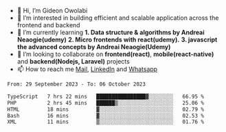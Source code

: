 - 👋 Hi, I’m Gideon Owolabi
- 👀 I’m interested in building efficient and scalable application across the frontend and backend
- 🌱 I’m currently learning <b>1. Data structure & algorithms by Andreai Neaogie(udemy)</b> <b>2. Micro frontends with react(udemy).</b>  <b>3. javascript the advanced concepts by Andreai Neaogie(Udemy)</b>
- 💞️ I’m looking to collaborate on <b>frontend(react)</b>, <b>mobile(react-native)</b> and <b>backend(Nodejs, Laravel)</b> projects
- 📫 How to reach me <a href="mailto:gideoniyin2021@gmail.com">Mail</a>, <a href="https://www.linkedin.com/in/gideon-owolabi-9b667a232/">LinkedIn</a> and <a href="https://wa.me/2348055377085">Whatsapp</a>

<!---
gude1/gude1 is a ✨ special ✨ repository because its `README.md` (this file) appears on your GitHub profile.
You can click the Preview link to take a look at your changes.
--->

<!--START_SECTION:waka-->

```txt
From: 29 September 2023 - To: 06 October 2023

TypeScript   7 hrs 22 mins   ████████████████▓░░░░░░░░   66.95 %
PHP          2 hrs 45 mins   ██████▒░░░░░░░░░░░░░░░░░░   25.06 %
HTML         18 mins         ▓░░░░░░░░░░░░░░░░░░░░░░░░   02.79 %
Bash         16 mins         ▓░░░░░░░░░░░░░░░░░░░░░░░░   02.53 %
XML          11 mins         ▒░░░░░░░░░░░░░░░░░░░░░░░░   01.76 %
```

<!--END_SECTION:waka-->
